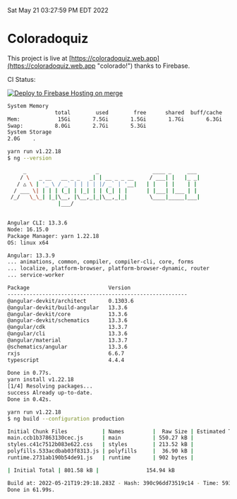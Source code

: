 Sat May 21 03:27:59 PM EDT 2022

# Coloradoquiz


This project is live at [https://coloradoquiz.web.app](https://coloradoquiz.web.app "colorado!") thanks to Firebase.

CI Status: 

[![Deploy to Firebase Hosting on merge](https://github.com/teamkushal/coloradoquiz/actions/workflows/firebase-hosting-merge.yml/badge.svg)](https://github.com/teamkushal/coloradoquiz/actions/workflows/firebase-hosting-merge.yml)

```bash
System Memory
               total        used        free      shared  buff/cache   available
Mem:            15Gi       7.5Gi       1.5Gi       1.7Gi       6.3Gi       5.8Gi
Swap:          8.0Gi       2.7Gi       5.3Gi
System Storage
2.0G	.
```
```bash
yarn run v1.22.18
$ ng --version

     _                      _                 ____ _     ___
    / \   _ __   __ _ _   _| | __ _ _ __     / ___| |   |_ _|
   / △ \ | '_ \ / _` | | | | |/ _` | '__|   | |   | |    | |
  / ___ \| | | | (_| | |_| | | (_| | |      | |___| |___ | |
 /_/   \_\_| |_|\__, |\__,_|_|\__,_|_|       \____|_____|___|
                |___/
    

Angular CLI: 13.3.6
Node: 16.15.0
Package Manager: yarn 1.22.18
OS: linux x64

Angular: 13.3.9
... animations, common, compiler, compiler-cli, core, forms
... localize, platform-browser, platform-browser-dynamic, router
... service-worker

Package                         Version
---------------------------------------------------------
@angular-devkit/architect       0.1303.6
@angular-devkit/build-angular   13.3.6
@angular-devkit/core            13.3.6
@angular-devkit/schematics      13.3.6
@angular/cdk                    13.3.7
@angular/cli                    13.3.6
@angular/material               13.3.7
@schematics/angular             13.3.6
rxjs                            6.6.7
typescript                      4.4.4
    
Done in 0.77s.
yarn install v1.22.18
[1/4] Resolving packages...
success Already up-to-date.
Done in 0.42s.
```
```bash
yarn run v1.22.18
$ ng build --configuration production

Initial Chunk Files           | Names         |  Raw Size | Estimated Transfer Size
main.ccb1b37863130cec.js      | main          | 550.27 kB |               130.14 kB
styles.c41c7512b083e622.css   | styles        | 213.52 kB |                12.57 kB
polyfills.533acdbab03f8313.js | polyfills     |  36.90 kB |                11.72 kB
runtime.2731ab190b54de91.js   | runtime       | 902 bytes |               517 bytes

| Initial Total | 801.58 kB |               154.94 kB

Build at: 2022-05-21T19:29:18.283Z - Hash: 390c96dd73519c14 - Time: 59391ms
Done in 61.99s.
```
